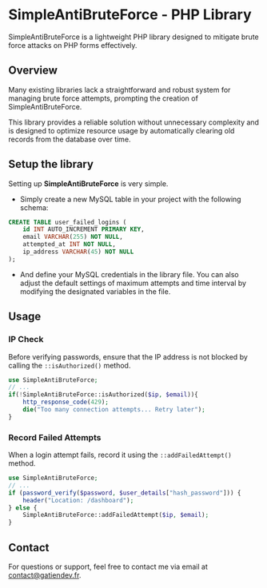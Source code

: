 # SimpleAntiBruteForce - PHP Library

SimpleAntiBruteForce is a lightweight PHP library designed to mitigate brute force attacks on PHP forms effectively.

## Overview

Many existing libraries lack a straightforward and robust system for managing brute force attempts, prompting the creation of SimpleAntiBruteForce.

This library provides a reliable solution without unnecessary complexity and is designed to optimize resource usage by automatically clearing old records from the database over time.

## Setup the library

Setting up **SimpleAntiBruteForce** is very simple.

- Simply create a new MySQL table in your project with the following schema:

```sql
CREATE TABLE user_failed_logins (
    id INT AUTO_INCREMENT PRIMARY KEY,
    email VARCHAR(255) NOT NULL,
    attempted_at INT NOT NULL,
    ip_address VARCHAR(45) NOT NULL
);
```

- And define your MySQL credentials in the library file. You can also adjust the default settings of maximum attempts and time interval by modifying the designated variables in the file.

## Usage

### IP Check
Before verifying passwords, ensure that the IP address is not blocked by calling the `::isAuthorized()` method.

```php
use SimpleAntiBruteForce;
// ...
if(!SimpleAntiBruteForce::isAuthorized($ip, $email)){
    http_response_code(429);
    die("Too many connection attempts... Retry later");
}
```
### Record Failed Attempts
When a login attempt fails, record it using the `::addFailedAttempt()` method.

```php
use SimpleAntiBruteForce;
// ...
if (password_verify($password, $user_details["hash_password"])) {
    header("Location: /dashboard");
} else {
    SimpleAntiBruteForce::addFailedAttempt($ip, $email);
}
```

## Contact
For questions or support, feel free to contact me via email at <contact@gatiendev.fr>.
